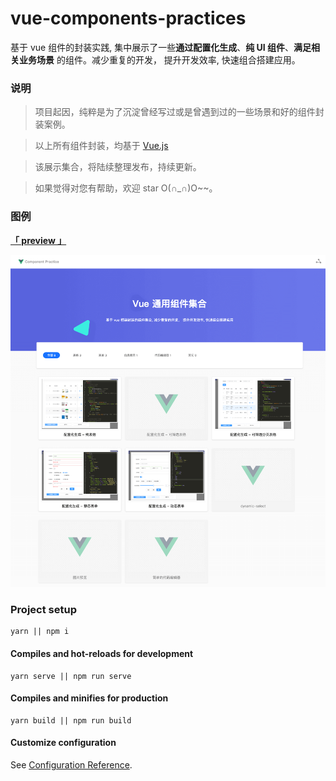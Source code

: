 # vue-components-practices

基于 vue 组件的封装实践, 集中展示了一些**通过配置化生成**、**纯 UI 组件**、**满足相关业务场景** 的组件。减少重复的开发， 提升开发效率, 快速组合搭建应用。

### 说明

> 项目起因，纯粹是为了沉淀曾经写过或是曾遇到过的一些场景和好的组件封装案例。

> 以上所有组件封装，均基于 [Vue.js](https://cn.vuejs.org/)

> 该展示集合，将陆续整理发布，持续更新。

> 如果觉得对您有帮助，欢迎 star O(∩_∩)O~~。

### 图例

**[「 preview 」](https://cllemon.github.io/vue-components-practices/)**

![pages](./public/pages.png)

### Project setup

```
yarn || npm i
```

#### Compiles and hot-reloads for development

```
yarn serve || npm run serve
```

#### Compiles and minifies for production

```
yarn build || npm run build
```

#### Customize configuration

See [Configuration Reference](https://cli.vuejs.org/config/).
